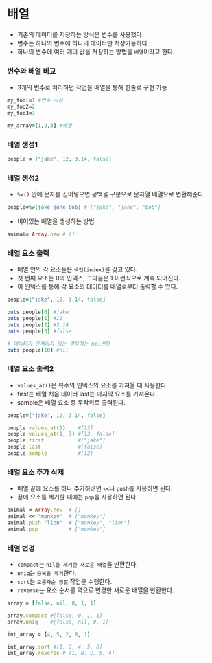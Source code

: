 # 배열

- 기존의 데이터를 저장하는 방식은 변수를 사용했다.
- 변수는 하나의 변수에 하나의 데이터만 저장가능하다.
- 하나의 변수에 여러 개의 값을 저장하는 방법을 `배열`이라고 한다.

### 변수와 배열 비교

- 3개의 변수로 처리하던 작업을 배열을 통해 한줄로 구현 가능

```Ruby
my_fool=1 #변수 사용
my_foo2=2
my_foo3=3

my_array=[1,2,3] #배열
```

### 배열 생성1

```ruby
people = ["jake", 12, 3.14, false]
```

### 배열 생성2

- `%w()` 안에 문자를 집어넣으면 공백을 구분으로 문자열 배열으로 변환해준다.

```Ruby
people=%w(jake jane bob) # ["jake", "jane", "bob"]
```

- 비어있는 배열을 생성하는 방법

```Ruby
animal= Array.new # []
```

### 배열 요소 출력

- 배열 안의 각 요소들은 `색인(index)`을 갖고 있다.
- 첫 번째 요소는 0의 인덱스, 그다음은 1 이런식으로 계속 되어진다.
- 이 인덱스를 통해 각 요소의 데이터를 배열로부터 출력할 수 있다.

```Ruby
people=["jake", 12, 3.14, false]

puts people[0] #jake
puts people[1] #12
puts people[2] #3.14
puts people[3] #false

# 데이터가 존재하지 않는 경우에는 nil반환
puts people[10] #nil
```

### 배열 요소 출력2

- `values_at()`은 복수의 인덱스의 요소를 가져올 때 사용한다.
- first는 배열 처음 데이터 last는 마지막 요소를 가져온다.
- sample은 배열 요소 중 무작위로 출력된다.

```Ruby
people=["jake", 12, 3.14, false]

people.values_at(1)    #[12]
people.values_at(1, 3) #[12, false]
people.first           #["jake"]
people.last            #[false]
people.sample          #[12]
```

### 배열 요소 추가 삭제

- 배열 끝에 요소를 하나 추가하려면 `<<`나 `push`를 사용하면 된다.
- 끝에 요소를 제거할 때에는 `pop`을 사용하면 된다.

```Ruby
animal = Array.new  # []
animal << "monkey"  # ["monkey"]
animal.push "lion"  # ["monkey", "lion"]
animal.pop          # ["monkey"]
```

### 배열 변경

- `compact`는 `nil을 제거한 새로운 배열`을 반환한다.
- `uniq`는 `중복을 제거`한다.
- `sort`는 `오름차순 정렬` 작업을 수행한다.
- `reverse`는 요소 순서를 역으로 변경한 새로운 배열을 반환한다.

```Ruby
array = [false, nil, 0, 1, 1]

array.compact #[false, 0, 1, 1]
array.uniq    #[false, nil, 0, 1]

int_array = [4, 5, 2, 8, 1]

int_array.sort #[1, 2, 4, 5, 8]
int_array.reverse # [1, 8, 2, 5, 4]
```
